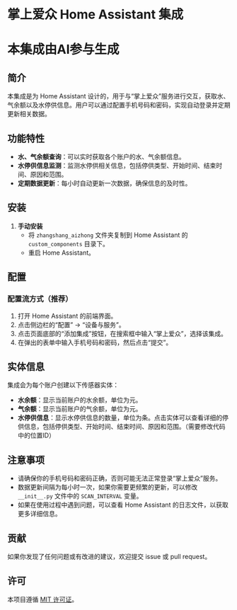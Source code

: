 # 掌上爱众 Home Assistant 集成
# 本集成由AI参与生成
## 简介
本集成是为 Home Assistant 设计的，用于与“掌上爱众”服务进行交互，获取水、气余额以及水停供信息。用户可以通过配置手机号码和密码，实现自动登录并定期更新相关数据。

## 功能特性
- **水、气余额查询**：可以实时获取各个账户的水、气余额信息。
- **水停供信息监测**：监测水停供相关信息，包括停供类型、开始时间、结束时间、原因和范围。
- **定期数据更新**：每小时自动更新一次数据，确保信息的及时性。

## 安装
1. **手动安装**
    - 将 `zhangshang_aizhong` 文件夹复制到 Home Assistant 的 `custom_components` 目录下。
    - 重启 Home Assistant。

## 配置
### 配置流方式（推荐）
1. 打开 Home Assistant 的前端界面。
2. 点击侧边栏的“配置” -> “设备与服务”。
3. 点击页面底部的“添加集成”按钮，在搜索框中输入“掌上爱众”，选择该集成。
4. 在弹出的表单中输入手机号码和密码，然后点击“提交”。


## 实体信息
集成会为每个账户创建以下传感器实体：
- **水余额**：显示当前账户的水余额，单位为元。
- **气余额**：显示当前账户的气余额，单位为元。
- **水停供信息**：显示水停供信息的数量，单位为条。点击实体可以查看详细的停供信息，包括停供类型、开始时间、结束时间、原因和范围。（需要修改代码中的位置ID）

## 注意事项
- 请确保你的手机号码和密码正确，否则可能无法正常登录“掌上爱众”服务。
- 数据更新间隔为每小时一次，如果你需要更频繁的更新，可以修改 `__init__.py` 文件中的 `SCAN_INTERVAL` 变量。
- 如果在使用过程中遇到问题，可以查看 Home Assistant 的日志文件，以获取更多详细信息。

## 贡献
如果你发现了任何问题或有改进的建议，欢迎提交 issue 或 pull request。

## 许可
本项目遵循 [MIT 许可证](https://opensource.org/licenses/MIT)。
